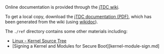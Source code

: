  Online documentation is provided through the [jTDC wiki](https://github.com/jobisoft/jTDC/wiki). 
 
 To get a local copy, download the [jTDC documentation (PDF)](https://github.com/jobisoft/jTDC/raw/master/documentation/jtdc-documentation.pdf), which has been generated from the wiki (using [wikidoc](https://github.com/jobisoft/wikidoc)).

 The `./ref` directory contains some other materials including:
 - [Linux - Kernel Source Tree](linux-kernel-source-tree.md)
 - [Signing a Kernel and Modules for Secure Boot][kernel-module-sign.md]